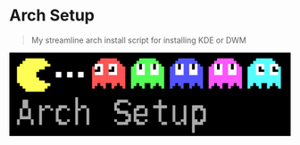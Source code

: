 # Arch Setup

> My streamline arch install script for installing KDE or DWM

![Coverpic](./pacman.png)

